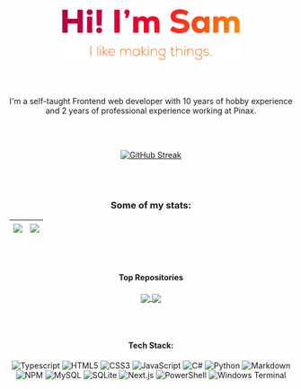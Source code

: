 <div align="center">

<img style="height: 90px; width: auto;" src="/assets/HiImSam.png" alt="GitHub Streak" />

<br><br>

I'm a self-taught Frontend web developer with 10 years of hobby experience and 2 years of professional experience working at Pinax.

<br><br>

<a href="https://git.io/streak-stats"><img src="https://github-readme-streak-stats.herokuapp.com?user=samuelpapineau&theme=sunset-gradient&mode=weekly" alt="GitHub Streak" /></a>

<br><br>

### Some of my stats:

| <a href="https://github.com/samuelpapineau/github-readme-stats"><img align="center" src="https://github-readme-stats-git-master-samuelpapineaus-projects.vercel.app/api?username=samuelpapineau&show_icons=true&include_all_commits=true&theme=codeSTACKr&layout=compact" /></a> | <a href="https://github.com/samuelpapineau/README.md"><img align="center" src="https://github-readme-stats-git-master-samuelpapineaus-projects.vercel.app/api/top-langs/?username=samuelpapineau&show_icons=true&theme=codeSTACKr&exclude_repo=week-five,spancards&layout=compact" /></a> |
| ---------- | ---------- |

<br><br>
#### Top Repositories

<a href="https://github.com/anuraghazra/github-readme-stats">
  <img align="center" src="https://github-readme-stats-git-master-samuelpapineaus-projects.vercel.app/api/pin/?username=samuelpapineau&show_icons=true&theme=codeSTACKr&repo=personal-site" />
</a> 
<a href="https://github.com/anuraghazra/convoychat">
  <img align="center" src="https://github-readme-stats-git-master-samuelpapineaus-projects.vercel.app/api/pin/?username=samuelpapineau&show_icons=true&theme=codeSTACKr&repo=lyric-video-generator" />
</a>

<br><br>

#### Tech Stack:
<img src="https://img.shields.io/badge/typescript-3670A0?style=for-the-badge&logo=typescript&logoColor=ffdd54" alt="Typescript" />
<img src="https://img.shields.io/badge/html5-%23E34F26.svg?style=for-the-badge&logo=html5&logoColor=white" alt="HTML5" />
<img src="https://img.shields.io/badge/css3-%231572B6.svg?style=for-the-badge&logo=css3&logoColor=white" alt="CSS3" />
<img src="https://img.shields.io/badge/javascript-%23323330.svg?style=for-the-badge&logo=javascript&logoColor=%23F7DF1E" alt="JavaScript" />
<img src="https://img.shields.io/badge/c%23-%23239120.svg?style=for-the-badge&logo=csharp&logoColor=white" alt="C#" />
<img src="https://img.shields.io/badge/python-%232C2D72.svg?style=for-the-badge&logo=python&logoColor=white" alt="Python" />
<img src="https://img.shields.io/badge/markdown-%23000000.svg?style=for-the-badge&logo=markdown&logoColor=white" alt="Markdown" />
<img src="https://img.shields.io/badge/NPM-%23CB3837.svg?style=for-the-badge&logo=npm&logoColor=white" alt="NPM" />

<img src="https://img.shields.io/badge/mysql-4479A1.svg?style=for-the-badge&logo=mysql&logoColor=white" alt="MySQL" />
<img src="https://img.shields.io/badge/sqlite-%2307405e.svg?style=for-the-badge&logo=sqlite&logoColor=white" alt="SQLite" />
<img src="https://img.shields.io/badge/Next.js-%23white.svg?style=for-the-badge&logo=nextdotjs&logoColor=white" alt="Next.js" />
<img src="https://img.shields.io/badge/PowerShell-%235391FE.svg?style=for-the-badge&logo=powershell&logoColor=white" alt="PowerShell" />
<img src="https://img.shields.io/badge/Windows%20Terminal-%234D4D4D.svg?style=for-the-badge&logo=windows-terminal&logoColor=white" alt="Windows Terminal" />

</div>
